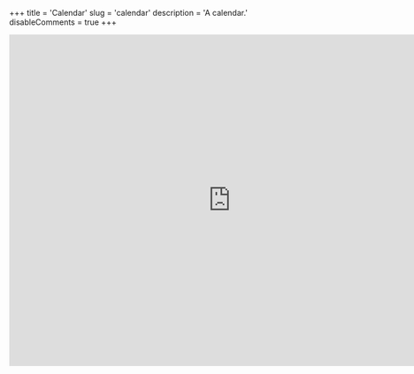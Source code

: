 +++
title = 'Calendar'
slug = 'calendar'
description = 'A calendar.'
disableComments = true
+++

<p align="center"><iframe src="https://calendar.google.com/calendar/embed?height=600&wkst=1&bgcolor=%23616161&ctz=America%2FLos_Angeles&showTitle=0&showNav=0&showPrint=0&showTabs=0&showCalendars=0&showTz=0&src=anNib2V2ZUBnbWFpbC5jb20&src=N2JydG5xbmZ2bW1ha2JobTk2bDdkaHZvbnNAZ3JvdXAuY2FsZW5kYXIuZ29vZ2xlLmNvbQ&src=YWRkcmVzc2Jvb2sjY29udGFjdHNAZ3JvdXAudi5jYWxlbmRhci5nb29nbGUuY29t&src=ZTM2NmN0Z3J0NXZudTRwN2UxbWM2NzFvZDBAZ3JvdXAuY2FsZW5kYXIuZ29vZ2xlLmNvbQ&src=Y29vcHFyZjVxNWdhODliOGY3M25qNzNjZDBAZ3JvdXAuY2FsZW5kYXIuZ29vZ2xlLmNvbQ&src=ZHQ4YWsxdGdmajdwbW5tMWJ0cmE2Zjh2bzhAZ3JvdXAuY2FsZW5kYXIuZ29vZ2xlLmNvbQ&src=cDVidjFlaThlb21xYTlqajhtMnMwOG03YmNAZ3JvdXAuY2FsZW5kYXIuZ29vZ2xlLmNvbQ&src=ZmFtaWx5MDI0MjE1MjgwMTEwOTEzMDg0OTFAZ3JvdXAuY2FsZW5kYXIuZ29vZ2xlLmNvbQ&src=NWppOTRybjJqcG5ka3Rnb3A4NGlnczVlY29AZ3JvdXAuY2FsZW5kYXIuZ29vZ2xlLmNvbQ&src=ZW4udXNhI2hvbGlkYXlAZ3JvdXAudi5jYWxlbmRhci5nb29nbGUuY29t&src=NDlsdWdvcnVhY29tNGNxZnJ0MzlpdW9mY2NAZ3JvdXAuY2FsZW5kYXIuZ29vZ2xlLmNvbQ&src=c3UxN2JyNTF0N2piMTg3cGlmZjBpbmdiajhAZ3JvdXAuY2FsZW5kYXIuZ29vZ2xlLmNvbQ&src=ZnM3cGJoZ2c1b2ZwNGFuNnI3ZDdqMDZqb2dAZ3JvdXAuY2FsZW5kYXIuZ29vZ2xlLmNvbQ&src=NTBoN2NubmxnZ3VvdTR0dmxrNGlmb2dnYThAZ3JvdXAuY2FsZW5kYXIuZ29vZ2xlLmNvbQ&src=azhycDlwaGQzNzd2NTRjY2Z1Z3NvMnEwMHNAZ3JvdXAuY2FsZW5kYXIuZ29vZ2xlLmNvbQ&src=M2IwOG5ua3Q3OGNwOGtvazVzdmJoYjl2NW9AZ3JvdXAuY2FsZW5kYXIuZ29vZ2xlLmNvbQ&src=bXJzYm9ldmVAZ21haWwuY29t&color=%234285F4&color=%237CB342&color=%2333B679&color=%237CB342&color=%23795548&color=%23E67C73&color=%23E4C441&color=%23D81B60&color=%237986CB&color=%230B8043&color=%23F6BF26&color=%234285F4&color=%23F09300&color=%237986CB&color=%23D81B60&color=%230B8043&color=%23B39DDB" style="border-width:0" width="800" height="600" frameborder="0" scrolling="no"></iframe></p>